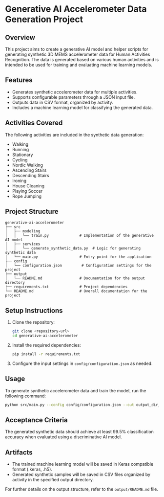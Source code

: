 # Generative AI Accelerometer Data Generation Project

## Overview
This project aims to create a generative AI model and helper scripts for generating synthetic 3D MEMS accelerometer data for Human Activities Recognition. The data is generated based on various human activities and is intended to be used for training and evaluating machine learning models.

## Features
- Generates synthetic accelerometer data for multiple activities.
- Supports configurable parameters through a JSON input file.
- Outputs data in CSV format, organized by activity.
- Includes a machine learning model for classifying the generated data.

## Activities Covered
The following activities are included in the synthetic data generation:
- Walking
- Running
- Stationary
- Cycling
- Nordic Walking
- Ascending Stairs
- Descending Stairs
- Ironing
- House Cleaning
- Playing Soccer
- Rope Jumping

## Project Structure
```
generative-ai-accelerometer
├── src
│   ├── modeling
│   │   └── train.py              # Implementation of the generative AI model
│   ├── services
│   │   └── generate_synthetic_data.py  # Logic for generating synthetic data
│   └── main.py                   # Entry point for the application
├── config
│   └── configuration.json         # Configuration settings for the project
├── output
│   └── README.md                 # Documentation for the output directory
├── requirements.txt              # Project dependencies
└── README.md                     # Overall documentation for the project
```

## Setup Instructions
1. Clone the repository:
   ```bash
   git clone <repository-url>
   cd generative-ai-accelerometer
   ```

2. Install the required dependencies:
   ```bash
   pip install -r requirements.txt
   ```

3. Configure the input settings in `config/configuration.json` as needed.

## Usage
To generate synthetic accelerometer data and train the model, run the following command:
```bash
python src/main.py --config config/configuration.json --out output_dir_name
```

## Acceptance Criteria
The generated synthetic data should achieve at least 99.5% classification accuracy when evaluated using a discriminative AI model.

## Artifacts
- The trained machine learning model will be saved in Keras compatible format (.keras, .h5).
- Generated synthetic samples will be saved in CSV files organized by activity in the specified output directory.

For further details on the output structure, refer to the `output/README.md` file.